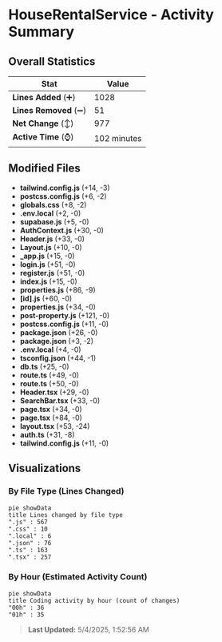 # HouseRentalService - Activity Summary 

## Overall Statistics

| Stat                   | Value                                                             |
| ---------------------- | ----------------------------------------------------------------- |
| **Lines Added** (➕)   | 1028                                          |
| **Lines Removed** (➖) | 51                                        |
| **Net Change** (↕)    | 977                |
| **Active Time** (⌚)   | 102 minutes |


## Modified Files
- **tailwind.config.js** (+14, -3)
- **postcss.config.js** (+6, -2)
- **globals.css** (+8, -2)
- **.env.local** (+2, -0)
- **supabase.js** (+5, -0)
- **AuthContext.js** (+30, -0)
- **Header.js** (+33, -0)
- **Layout.js** (+10, -0)
- **_app.js** (+15, -0)
- **login.js** (+51, -0)
- **register.js** (+51, -0)
- **index.js** (+15, -0)
- **properties.js** (+86, -9)
- **[id].js** (+60, -0)
- **properties.js** (+34, -0)
- **post-property.js** (+121, -0)
- **postcss.config.js** (+11, -0)
- **package.json** (+26, -0)
- **package.json** (+3, -2)
- **.env.local** (+4, -0)
- **tsconfig.json** (+44, -1)
- **db.ts** (+25, -0)
- **route.ts** (+49, -0)
- **route.ts** (+50, -0)
- **Header.tsx** (+29, -0)
- **SearchBar.tsx** (+33, -0)
- **page.tsx** (+34, -0)
- **page.tsx** (+84, -0)
- **layout.tsx** (+53, -24)
- **auth.ts** (+31, -8)
- **tailwind.config.js** (+11, -0)

## Visualizations

### By File Type (Lines Changed)

```mermaid
pie showData
title Lines changed by file type
".js" : 567
".css" : 10
".local" : 6
".json" : 76
".ts" : 163
".tsx" : 257
```

### By Hour (Estimated Activity Count)

```mermaid
pie showData
title Coding activity by hour (count of changes)
"00h" : 36
"01h" : 35
```


> **Last Updated:** 5/4/2025, 1:52:56 AM